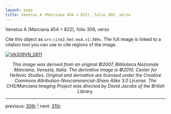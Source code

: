 ```yaml
---
layout: page
title: Venetus A (Marciana 454 = 822), folio 309, verso
---
```


Venetus A (Marciana 454 = 822), folio 309, verso

Cite this object as `urn:cite2:hmt:msA.v1:309v`.  The full image is linked to a citation tool you can use to cite regions of the image.

[![VA309VN_0811](http://www.homermultitext.org/iipsrv?IIIF=/project/homer/pyramidal/deepzoom/hmt/vaimg/2017a/VA309VN_0811.tif/full/800,/0/default.jpg)](http://www.homermultitext.org/ict2/?urn=urn:cite2:hmt:vaimg.2017a:VA309VN_0811) 

<p style="text-align: center; font-style: italic;">This image was derived from an original ©2007, Biblioteca Nazionale Marciana, Venezia, Italia. The derivative image is ©2010, Center for Hellenic Studies. Original and derivative are licensed under the Creative Commons Attribution-Noncommercial-Share Alike 3.0 License. The CHS/Marciana Imaging Project was directed by David Jacobs of the British Library.</p>

---

previous: [309r](../309r/) | next: [310r](../310r/)